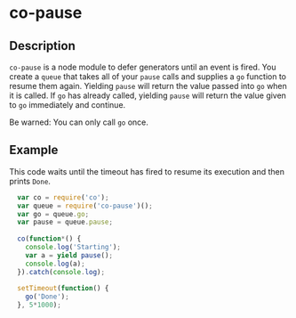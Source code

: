 # co-pause

## Description
`co-pause` is a node module to defer generators until an event is fired. You create a `queue` that takes all of your `pause` calls and supplies a `go` function to resume them again. Yielding `pause` will return the value passed into `go` when it is called. If `go` has already called, yielding `pause` will return the value given to `go` immediately and continue.

Be warned: You can only call `go` once. 

## Example
This code waits until the timeout has fired to resume its execution and then prints `Done`.

```js
  var co = require('co');
  var queue = require('co-pause')();
  var go = queue.go;
  var pause = queue.pause;
  
  co(function*() {
  	console.log('Starting');
  	var a = yield pause();
  	console.log(a);
  }).catch(console.log);
  
  setTimeout(function() {
    go('Done');
  }, 5*1000);
```
